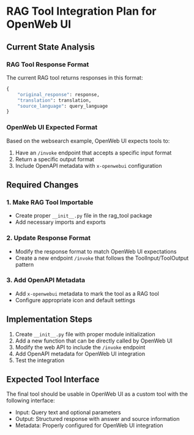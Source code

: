 # RAG Tool Integration Plan for OpenWeb UI

## Current State Analysis

### RAG Tool Response Format
The current RAG tool returns responses in this format:
```python
{
    "original_response": response,
    "translation": translation,
    "source_language": query_language
}
```

### OpenWeb UI Expected Format
Based on the websearch example, OpenWeb UI expects tools to:
1. Have an `/invoke` endpoint that accepts a specific input format
2. Return a specific output format
3. Include OpenAPI metadata with `x-openwebui` configuration

## Required Changes

### 1. Make RAG Tool Importable
- Create proper `__init__.py` file in the rag_tool package
- Add necessary imports and exports

### 2. Update Response Format
- Modify the response format to match OpenWeb UI expectations
- Create a new endpoint `/invoke` that follows the ToolInput/ToolOutput pattern

### 3. Add OpenAPI Metadata
- Add `x-openwebui` metadata to mark the tool as a RAG tool
- Configure appropriate icon and default settings

## Implementation Steps

1. Create `__init__.py` file with proper module initialization
2. Add a new function that can be directly called by OpenWeb UI
3. Modify the web API to include the `/invoke` endpoint
4. Add OpenAPI metadata for OpenWeb UI integration
5. Test the integration

## Expected Tool Interface

The final tool should be usable in OpenWeb UI as a custom tool with the following interface:
- Input: Query text and optional parameters
- Output: Structured response with answer and source information
- Metadata: Properly configured for OpenWeb UI integration